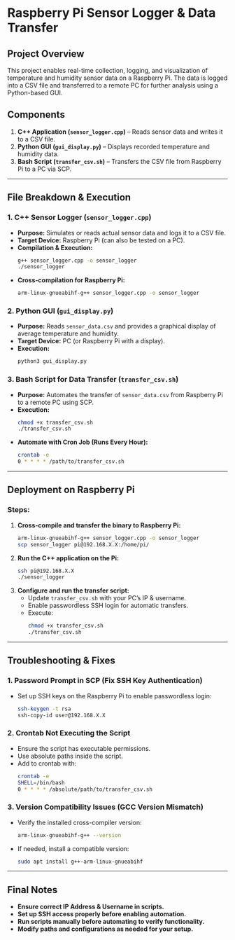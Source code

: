 # Raspberry Pi Sensor Logger & Data Transfer

## Project Overview

This project enables real-time collection, logging, and visualization of temperature and humidity sensor data on a Raspberry Pi. The data is logged into a CSV file and transferred to a remote PC for further analysis using a Python-based GUI.

## Components

1. **C++ Application (`sensor_logger.cpp`)** – Reads sensor data and writes it to a CSV file.
2. **Python GUI (`gui_display.py`)** – Displays recorded temperature and humidity data.
3. **Bash Script (`transfer_csv.sh`)** – Transfers the CSV file from Raspberry Pi to a PC via SCP.

---

## File Breakdown & Execution

### 1. C++ Sensor Logger (`sensor_logger.cpp`)

- **Purpose:** Simulates or reads actual sensor data and logs it to a CSV file.
- **Target Device:** Raspberry Pi (can also be tested on a PC).
- **Compilation & Execution:**
  ```sh
  g++ sensor_logger.cpp -o sensor_logger
  ./sensor_logger
  ```
- **Cross-compilation for Raspberry Pi:**
  ```sh
  arm-linux-gnueabihf-g++ sensor_logger.cpp -o sensor_logger
  ```

### 2. Python GUI (`gui_display.py`)

- **Purpose:** Reads `sensor_data.csv` and provides a graphical display of average temperature and humidity.
- **Target Device:** PC (or Raspberry Pi with a display).
- **Execution:**
  ```sh
  python3 gui_display.py
  ```

### 3. Bash Script for Data Transfer (`transfer_csv.sh`)

- **Purpose:** Automates the transfer of `sensor_data.csv` from Raspberry Pi to a remote PC using SCP.
- **Execution:**
  ```sh
  chmod +x transfer_csv.sh
  ./transfer_csv.sh
  ```
- **Automate with Cron Job (Runs Every Hour):**
  ```sh
  crontab -e
  0 * * * * /path/to/transfer_csv.sh
  ```

---

## Deployment on Raspberry Pi

### Steps:

1. **Cross-compile and transfer the binary to Raspberry Pi:**
   ```sh
   arm-linux-gnueabihf-g++ sensor_logger.cpp -o sensor_logger
   scp sensor_logger pi@192.168.X.X:/home/pi/
   ```
2. **Run the C++ application on the Pi:**
   ```sh
   ssh pi@192.168.X.X
   ./sensor_logger
   ```
3. **Configure and run the transfer script:**
   - Update `transfer_csv.sh` with your PC’s IP & username.
   - Enable passwordless SSH login for automatic transfers.
   - Execute:
     ```sh
     chmod +x transfer_csv.sh
     ./transfer_csv.sh
     ```

---

## Troubleshooting & Fixes

### 1. Password Prompt in SCP (Fix SSH Key Authentication)

- Set up SSH keys on the Raspberry Pi to enable passwordless login:
  ```sh
  ssh-keygen -t rsa
  ssh-copy-id user@192.168.X.X
  ```

### 2. Crontab Not Executing the Script

- Ensure the script has executable permissions.
- Use absolute paths inside the script.
- Add to crontab with:
  ```sh
  crontab -e
  SHELL=/bin/bash
  0 * * * * /absolute/path/to/transfer_csv.sh
  ```

### 3. Version Compatibility Issues (GCC Version Mismatch)

- Verify the installed cross-compiler version:
  ```sh
  arm-linux-gnueabihf-g++ --version
  ```
- If needed, install a compatible version:
  ```sh
  sudo apt install g++-arm-linux-gnueabihf
  ```

---

## Final Notes

- **Ensure correct IP Address & Username in scripts.**
- **Set up SSH access properly before enabling automation.**
- **Run scripts manually before automating to verify functionality.**
- **Modify paths and configurations as needed for your setup.**

